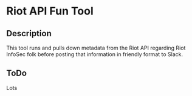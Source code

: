 # Riot API Fun Tool

## Description

This tool runs and pulls down metadata from the Riot API regarding Riot InfoSec folk before posting that information in friendly format to Slack.

## ToDo

Lots
